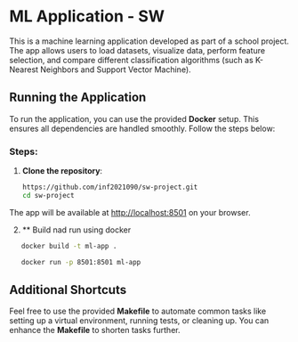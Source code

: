 # ML Application - SW

This is a machine learning application developed as part of a school project. The app allows users to load datasets, visualize data, perform feature selection, and compare different classification algorithms (such as K-Nearest Neighbors and Support Vector Machine). 

## Running the Application

To run the application, you can use the provided **Docker** setup. This ensures all dependencies are handled smoothly. Follow the steps below:

### Steps:
1. **Clone the repository**:
   ```bash
   https://github.com/inf2021090/sw-project.git
   cd sw-project
The app will be available at [http://localhost:8501](http://localhost:8501) on your browser.

2.  ** Build nad run using docker
   ```bash
      docker build -t ml-app .
   ```
   ```bash
      docker run -p 8501:8501 ml-app
```


## Additional Shortcuts

Feel free to use the provided **Makefile** to automate common tasks like setting up a virtual environment, running tests, or cleaning up. You can enhance the **Makefile** to shorten tasks further.

